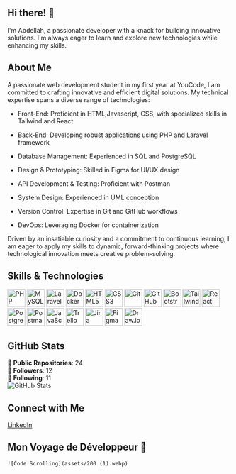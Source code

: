 ## Hi there! 👋

I'm Abdellah, a passionate developer with a knack for building innovative solutions. I'm always eager to learn and explore new technologies while enhancing my skills.

## About Me

A passionate web development student in my first year at YouCode, I am committed to crafting innovative and efficient digital solutions. My technical expertise spans a diverse range of technologies:

- Front-End: Proficient in HTML,Javascript, CSS, with specialized skills in Tailwind and React

- Back-End: Developing robust applications using PHP and Laravel framework

- Database Management: Experienced in SQL and PostgreSQL

- Design & Prototyping: Skilled in Figma for UI/UX design

- API Development & Testing: Proficient with Postman

- System Design: Experienced in UML conception

- Version Control: Expertise in Git and GitHub workflows

- DevOps: Leveraging Docker for containerization

Driven by an insatiable curiosity and a commitment to continuous learning, I am eager to apply my skills to dynamic, forward-thinking projects where technological innovation meets creative problem-solving.

## Skills & Technologies

<p align="left">
  <img src="https://img.icons8.com/color/48/000000/php.png" alt="PHP" width="40" height="40"/>
  <img src="https://img.icons8.com/color/48/000000/mysql-logo.png" alt="MySQL" width="40" height="40"/>
  <img src="https://img.icons8.com/fluency/48/000000/laravel.png" alt="Laravel" width="40" height="40"/>
  <img src="https://img.icons8.com/fluency/48/000000/docker.png" alt="Docker" width="40" height="40"/>
  <img src="https://img.icons8.com/color/48/000000/html-5.png" alt="HTML5" width="40" height="40"/>
  <img src="https://img.icons8.com/color/48/000000/css3.png" alt="CSS3" width="40" height="40"/>
  <img src="https://img.icons8.com/color/48/000000/git.png" alt="Git" width="40" height="40"/>
  <img src="https://img.icons8.com/glyph-neue/64/000000/github.png" alt="GitHub" width="40" height="40">
  <img src="https://img.icons8.com/color/48/000000/bootstrap.png" alt="Bootstrap" width="40"height="40">
  <img src="https://img.icons8.com/color/48/000000/tailwindcss.png" alt="Tailwind CSS" width="40" height="40"/>
  <img src="https://img.icons8.com/officel/40/000000/react.png" alt="React" width="40" height="40"/>
  <img src="https://img.icons8.com/color/48/000000/postgreesql.png" alt="PostgreSQL" width="40" height="40"/>
  <img src="https://img.icons8.com/dusk/64/000000/postman-api.png" alt="Postman" width="40" height="40">
  <img src="https://img.icons8.com/color/48/000000/javascript.png" alt="JavaScript" width="40" height="40"/>
  <img src="https://img.icons8.com/color/48/000000/trello.png" alt="Trello" width="40" height="40"/> <img src="https://img.icons8.com/color/48/000000/jira.png" alt="Jira" width="40" height="40"/>
  <img src="https://img.icons8.com/color/48/000000/figma.png" alt="Figma" width="40" height="40"/>
  <img src="https://img.icons8.com/external-tal-revivo-color-tal-revivo/48/000000/external-draw-io-is-a-free-online-diagram-software-logo-color-tal-revivo.png" alt="Draw.io" width="40" height="40"/>
</p>


## GitHub Stats

🔹 **Public Repositories**: 24  
🔹 **Followers**: 12  
🔹 **Following**: 11  
![GitHub Stats](https://github-readme-stats.vercel.app/api?username=Abdellah-EL-malky&show_icons=true&theme=radical)

## Connect with Me

[LinkedIn](https://www.linkedin.com/in/abdellah-el-malky-3515761b5/)

## Mon Voyage de Développeur 🚀

```
![Code Scrolling](assets/200 (1).webp)
```
